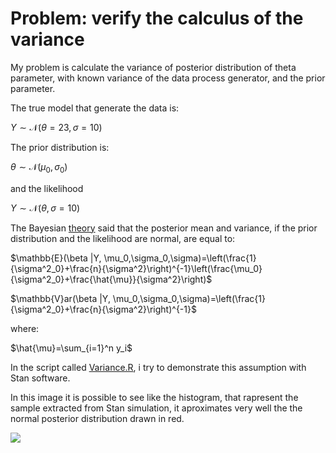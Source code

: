 # Problem: verify the calculus of the variance

My problem is calculate the variance of posterior distribution of theta parameter, with known variance of the data process generator, and the prior parameter.

The true model that generate the data is:

$Y \sim \mathcal{N}(\theta=23,\sigma=10)$

The prior distribution is:

$\theta \sim \mathcal{N}(\mu_0,\sigma_0)$

and the likelihood

$Y \sim \mathcal{N}(\theta,\sigma=10)$

The Bayesian [theory](https://en.wikipedia.org/wiki/Conjugate_prior) said that the posterior mean and variance, if the prior distribution and the likelihood are normal, are equal to:

$\mathbb{E}(\beta |Y, \mu_0,\sigma_0,\sigma)=\left(\frac{1}{\sigma^2_0}+\frac{n}{\sigma^2}\right)^{-1}\left(\frac{\mu_0}{\sigma^2_0}+\frac{\hat{\mu}}{\sigma^2}\right)$

$\mathbb{V}ar(\beta |Y, \mu_0,\sigma_0,\sigma)=\left(\frac{1}{\sigma^2_0}+\frac{n}{\sigma^2}\right)^{-1}$

where:

$\hat{\mu}=\sum_{i=1}^n y_i$


In the script called [Variance.R](https://raw.githubusercontent.com/Beleren1461/StanExample/master/VarianceProblem/Variance.R), i try to demonstrate this assumption with Stan software.

In this image it is possible to see like the histogram, that rapresent the sample extracted from Stan simulation, it aproximates very well the the normal posterior distribution drawn in red.

![][Posterior]

[Posterior]: https://raw.githubusercontent.com/Beleren1461/StanExample/Variance_Problem/VarianceProblem/Posterior%20distribution.png